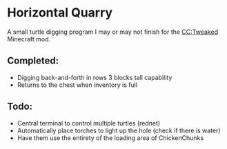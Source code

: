 # Horizontal Quarry

A small turtle digging program I may or may not finish for the [CC:Tweaked](https://github.com/SquidDev-CC/CC-Tweaked) Minecraft mod.

## Completed:
* Digging back-and-forth in rows 3 blocks tall capability
* Returns to the chest when inventory is full

## Todo:
* Central terminal to control multiple turtles (rednet)
* Automatically place torches to light up the hole (check if there is water)
* Have them use the entirety of the loading area of ChickenChunks
